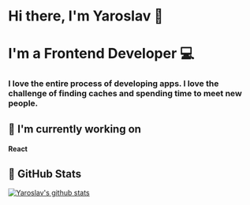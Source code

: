 # Hi there, I'm Yaroslav 👋

# I'm a Frontend Developer 💻

### I love the entire process of developing apps. I love the challenge of finding caches and spending time to meet new people.

## 💼 I'm currently working on

#### React

## 🥬 GitHub Stats 

[![Yaroslav's github stats](https://github-readme-stats.vercel.app/api?username=yaroslavx)](https://github.com/yaroslavx)

